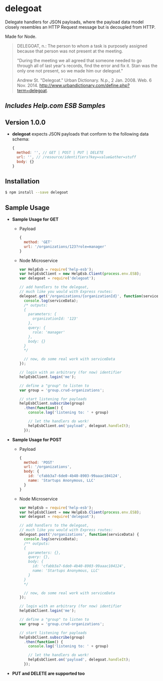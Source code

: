 # delegoat

Delegate handlers for JSON payloads, where the payload data model closely resembles an HTTP Request message but is decoupled from HTTP.

Made for Node.

>DELEGOAT, n.: The person to whom a task is purposely assigned because that person was not present at the meeting.
>
>"During the meeting we all agreed that someone needed to go through all of last year's records, find the error and fix it. Stan was the only one not present, so we made him our delegoat."
>
>Andrew St. "Delegoat." Urban Dictionary. N.p., 2 Jan. 2008. Web. 6 Nov. 2014. <http://www.urbandictionary.com/define.php?term=delegoat>.

## _Includes Help.com ESB Samples_

## Version 1.0.0

- **delegoat** expects JSON payloads that conform to the following data schema:

  ```javascript
  {
    method: '', // GET | POST | PUT | DELETE
    url: '', // /resource/identifiers?key=value&other=stuff
    body: {}
  }
  ```

## Installation
```sh
$ npm install --save delegoat
```

## Sample Usage

- **Sample Usage for GET**

  - Payload

    ```javascript
    {
      method: 'GET'
      url: '/organizations/123?role=manager'
    }
    ```

  - Node Microservice

    ```javascript
    var HelpEsb = require('help-esb');
    var helpEsbClient = new HelpEsb.Client(process.env.ESB);
    var delegoat = require('delegoat');

    // add handlers to the delegoat,
    // much like you would with Express routes:
    delegoat.get('/organizations/{organizationId}', function(serviceData) {
      console.log(serviceData);
      /* outputs:
      {
        parameters: {
          organizationId: '123'
        },
        query: {
          role: 'manager'
        },
        body: {}
      }
      */

      // now, do some real work with serviceData
    });

    // login with an arbitrary (for now) identifier
    helpEsbClient.login('me');

    // define a "group" to listen to
    var group = 'group.crud-organizations';

    // start listening for payloads
    helpEsbClient.subscribe(group)
      .then(function() {
        console.log('listening to: ' + group)

        // let the handlers do work!
        helpEsbClient.on('payload', delegoat.handleIt);
      });

    ```

- **Sample Usage for POST**

  - Payload

    ```javascript
    {
      method: 'POST'
      url: '/organizations',
      body: {
        id: 'cfabb3a7-6de0-4b40-8903-99aaac104124',
        name: 'Startups Anonymous, LLC'
      }
    }
    ```

  - Node Microservice

    ```javascript
    var HelpEsb = require('help-esb');
    var helpEsbClient = new HelpEsb.Client(process.env.ESB);
    var delegoat = require('delegoat');

    // add handlers to the delegoat,
    // much like you would with Express routes:
    delegoat.post('/organizations', function(serviceData) {
      console.log(serviceData);
      /** outputs:
      {
        parameters: {},
        query: {},
        body: {
          id: 'cfabb3a7-6de0-4b40-8903-99aaac104124',
          name: 'Startups Anonymous, LLC'
        }
      }
      */

      // now, do some real work with serviceData
    });

    // login with an arbitrary (for now) identifier
    helpEsbClient.login('me');

    // define a "group" to listen to
    var group = 'group.crud-organizations';

    // start listening for payloads
    helpEsbClient.subscribe(group)
      .then(function() {
        console.log('listening to: ' + group)

        // let the handlers do work!
        helpEsbClient.on('payload', delegoat.handleIt);
      });
    ```

- **PUT and DELETE are supported too**
